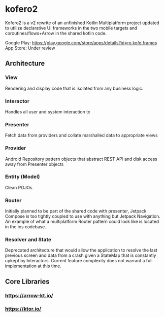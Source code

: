 # kofero2

Kofero2 is a v2 rewrite of an unfinished Kotlin Multiplatform project updated to utilize declarative UI frameworks in
the two mobile targets and coroutines/flows+Arrow in the shared kotlin code.

Google Play: https://play.google.com/store/apps/details?id=ro.kofe.frames
App Store: Under review

## Architecture
### View
Rendering and display code that is isolated from any business logic. 
### Interactor
Handles all user and system interaction to 
### Presenter
Fetch data from providers and collate marshalled data to appropriate views
### Provider
Android Repository pattern objects that abstract REST API and disk access away from Presenter objects
### Entity (Model)
Clean POJOs.
### Router
Initially planned to be part of the shared code with presenter, Jetpack Compose is too tightly coupled to use with anything but Jetpack Navigation. An example of what a multiplatform Router pattern could look like is located in the ios codebase.
### Resolver and State
Deprecated architecture that would allow the application to resolve the last previous screen and data from a crash given a StateMap that is constantly upkept by Interactors. Current feature complexity does not warrant a full implementation at this time.

## Core Libraries

### https://arrow-kt.io/

### https://ktor.io/
